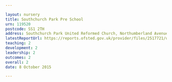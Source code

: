 ```yaml
---

layout: nursery
title: Southchurch Park Pre School
urn: 119520
postcode: SS1 2TH
address: Southchurch Park United Reformed Church, Northumberland Avenue, SOUTHEND-ON-SEA, SS1 2TH
latestReportUrl: https://reports.ofsted.gov.uk/provider/files/2517721/urn/119520.pdf
teaching: 2
development: 2
leadership: 2
outcomes: 2
overall: 2
date: 8 October 2015

---
```

